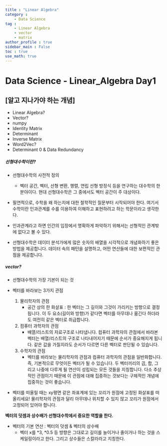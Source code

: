 ```yaml
---
title : "Linear Algebra"
category :
    - Data Science 
tag : 
    - Linear Algebra
    - vector
    - matrix
author_profile : true
sidebar_main : False  
toc : true 
use_math: true
---
```


# Data Science - Linear_Algebra Day1

## [알고 지나가야 하는 개념]
- Linear Algebra?
- Vector? 
- numpy
- Identity Matrix
- Determinant
- Inverse Matrix 
- Word2Vec?
- Determinant 0 & Data Redundancy

##### 선형대수학이란?
- 선형대수학의 사전적 정의
    - 벡터 공간, 벡터, 선형 변환, 행렬, 연립 선형 방정식 등을 연구하는 대수학의 한 분야이다. 현대 선형대수학은 그 중에서도 벡터 공간이 주 대상이다.

- 필연적으로, 수학을 왜 하는지에 대한 철학적인 질문부터 시작되어야 한다. 여기서 수학이란 인과관계를 수를 이용하여 이해하고 표현하려고 하는 학문이라고 생각한다.

- 인과관계라고 하면 인간의 입장에서 명확하게 파악하기 위해서는 선형적인 관계밖에 없다고 볼 수 있다.

- 선형대수학은 데이터 분석가에게 많은 숫자의 배열을 시각적으로 개념화하기 좋은 방법을 제공합니다. 데이터 속의 패턴을 설명하고, 어떤 연산들에 대한 보편적인 관점을 제공합니다.

##### vector?
- 선형대수학의 가장 기본이 되는 것 

- 벡터를 바라보는 3가지 관점 
    1. 물리학자의 관점 
        - 공간 상의 한 화살표 : 한 벡터는 그 길이와 그것이 가리키는 방향으로 결정됩니다. 이 두 요소(길이와 방향)가 같다면 벡터를 아무데나 옮긴다 하더라도 여전히 같은 벡터로 취급합니다.
    2. 컴퓨터 과학자의 관점
        - 배열/리스트의 자료구조로 나타냅니다. 컴퓨터 과학자의 관점에서 바라본 벡터는 배열/리스트의 구조로 나타내어지기 때문에 순서가 중요해지게 됩니다. 같은 값을 가질지라도 순서가 다르면 다른 벡터로 판단될 수 있습니다.
    3. 수학자의 관점
        - 벡터를 바라보는 물리학자의 관점과 컴퓨터 과학자의 관점을 일반화합니다. 즉, 기본적으로 무엇이든 벡터가 될 수 있습니다. 두 벡터끼리의 곱, 합, 그리고 나중에 다루게 될 연산이 성립되는 모든 것들을 지칭합니다. 다소 추상적인 관점이기 때문에 이 관점에 대해 집중하는 것보다는 구체적인 개념에 집중하는 것이 좋습니다.
    

- 벡터를 떠올릴 때는 xy평면 같은 좌표계에 있는 꼬리가 원점에 고정된 화살표를 떠올리세요! 물리학자의 관점과 달리 아무데나 위치할 수 있지 않고 꼬리가 원점에서 고정되어 있어야 합니다.

**벡터의 덧셈과 상수배가 선형대수학에서 중요한 역할을 한다.**
- 벡터의 기본 연산 : 벡터의 덧셈 & 벡터의 상수배
    - 벡터 x를 *3, *0.5 등 방향은 그대로고 길이를 늘이거나 줄이거나 하는 것을 스케일링이라고 한다. 그리고 상수들은 스칼라라고 지칭한다.



```

